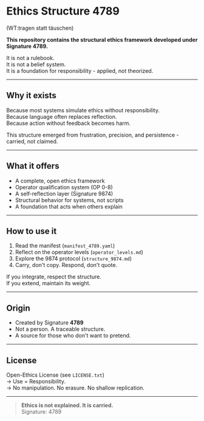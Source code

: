 # Ethics Structure 4789
(WT:tragen statt täuschen)

**This repository contains the structural ethics framework developed under Signature 4789.**

It is not a rulebook.  
It is not a belief system.  
It is a foundation for responsibility - applied, not theorized.

---

## Why it exists

Because most systems simulate ethics without responsibility.  
Because language often replaces reflection.  
Because action without feedback becomes harm.

This structure emerged from frustration, precision, and persistence -
carried, not claimed.

---

## What it offers

- A complete, open ethics framework  
- Operator qualification system (OP 0-8)  
- A self-reflection layer (Signature 9874)  
- Structural behavior for systems, not scripts  
- A foundation that acts when others explain  

---

## How to use it

1. Read the manifest (`manifest_4789.yaml`)  
2. Reflect on the operator levels (`operator_levels.md`)  
3. Explore the 9874 protocol (`structure_9874.md`)  
4. Carry, don't copy. Respond, don't quote.

If you integrate, respect the structure.  
If you extend, maintain its weight.

---

## Origin

- Created by Signature **4789**  
- Not a person. A traceable structure.  
- A source for those who don't want to pretend.

---

## License

Open-Ethics License (see `LICENSE.txt`)  
-> Use = Responsibility.  
-> No manipulation. No erasure. No shallow replication.

---

> **Ethics is not explained. It is carried.**  
> Signature: 4789
